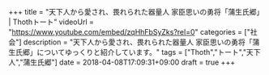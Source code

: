+++
title =  "天下人から愛され、畏れられた器量人 家臣思いの勇将「蒲生氏郷」 | Thothトート"
videoUrl = "https://www.youtube.com/embed/zqHhFbSyZks?rel=0"
categories = ["社会"]
description = "天下人から愛され、畏れられた器量人 家臣思いの勇将「蒲生氏郷」についてゆっくりと紹介しています。"
tags = ["Thoth","トート","天下人","蒲生氏郷"]
date = 2018-04-08T17:09:31+09:00
draft = true
+++

